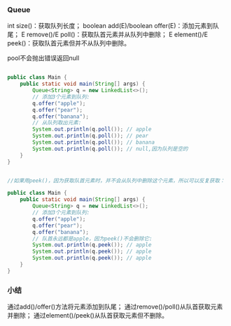### Queue
>
int size()：获取队列长度；
boolean add(E)/boolean offer(E)：添加元素到队尾；
E remove()/E poll()：获取队首元素并从队列中删除；
E element()/E peek()：获取队首元素但并不从队列中删除。

pool不会抛出错误返回null

```java

public class Main {
    public static void main(String[] args) {
        Queue<String> q = new LinkedList<>();
        // 添加3个元素到队列:
        q.offer("apple");
        q.offer("pear");
        q.offer("banana");
        // 从队列取出元素:
        System.out.println(q.poll()); // apple
        System.out.println(q.poll()); // pear
        System.out.println(q.poll()); // banana
        System.out.println(q.poll()); // null,因为队列是空的
    }
}


//如果用peek()，因为获取队首元素时，并不会从队列中删除这个元素，所以可以反复获取：

public class Main {
    public static void main(String[] args) {
        Queue<String> q = new LinkedList<>();
        // 添加3个元素到队列:
        q.offer("apple");
        q.offer("pear");
        q.offer("banana");
        // 队首永远都是apple，因为peek()不会删除它:
        System.out.println(q.peek()); // apple
        System.out.println(q.peek()); // apple
        System.out.println(q.peek()); // apple
    }
}


```


### 小结
通过add()/offer()方法将元素添加到队尾；
通过remove()/poll()从队首获取元素并删除；
通过element()/peek()从队首获取元素但不删除。